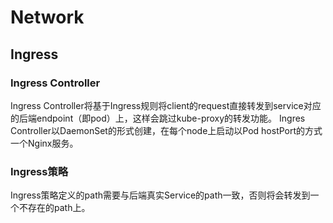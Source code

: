 # Network
## Ingress
### Ingress Controller
Ingress Controller将基于Ingress规则将client的request直接转发到service对应的后端endpoint（即pod）上，这样会跳过kube-proxy的转发功能。
Ingres Controller以DaemonSet的形式创建，在每个node上启动以Pod hostPort的方式一个Nginx服务。

### Ingress策略
Ingress策略定义的path需要与后端真实Service的path一致，否则将会转发到一个不存在的path上。


